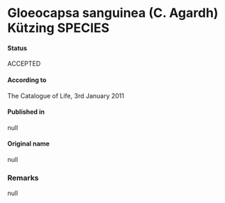 # Gloeocapsa sanguinea (C. Agardh) Kützing SPECIES

#### Status
ACCEPTED

#### According to
The Catalogue of Life, 3rd January 2011

#### Published in
null

#### Original name
null

### Remarks
null